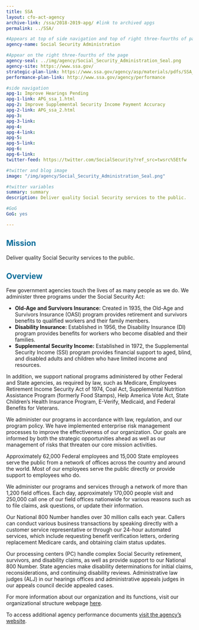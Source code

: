 ```yaml
---
title: SSA
layout: cfo-act-agency
archive-link: /ssa/2018-2019-apg/ #link to archived apgs
permalink: ../SSA/

#Appears at top of side navigation and top of right three-fourths of page
agency-name: Social Security Administration

#Appear on the right three-fourths of the page
agency-seal: ../img/agency/Social_Security_Administration_Seal.png
agency-site: https://www.ssa.gov/
strategic-plan-link: https://www.ssa.gov/agency/asp/materials/pdfs/SSA_Agency_Strategic_Plan_Fiscal_Years_2018-2022.pdf
performance-plan-link: http://www.ssa.gov/agency/performance

#side navigation
apg-1: Improve Hearings Pending
apg-1-link: APG_ssa_1.html
apg-2: Improve Supplemental Security Income Payment Accuracy
apg-2-link: APG_ssa_2.html
apg-3:
apg-3-link:
apg-4:
apg-4-link:
apg-5:
apg-5-link:
apg-6:
apg-6-link:
twitter-feed: https://twitter.com/SocialSecurity?ref_src=twsrc%5Etfw

#twitter and blog image
image: "/img/agency/Social_Security_Administration_Seal.png"

#twitter variables
summary: summary
description: Deliver quality Social Security services to the public.

#GoG
GoG: yes

---
```


<div class="usa-grid usa-graphic_list-row">
  <div class="usa-width-one-whole usa-media_block agency-page-section">
    <h2 style="color:#046b99;">Mission</h2>
    <p>Deliver quality Social Security services to the public.
    </p>
  </div>
</div>

<div class="usa-grid usa-graphic_list-row">
  <div class="usa-width-one-whole usa-media_block agency-page-section">
    <h2 style="color:#046b99;">Overview</h2>
    <p>Few government agencies touch the lives of as many people as we do. We administer three programs under the Social Security Act:</p>
    <ul>
      <li><strong>Old-Age and Survivors Insurance:</strong> Created in 1935, the Old-Age and Survivors Insurance (OASI) program provides retirement and survivors benefits to qualified workers and their family members.   </li>
        <li><strong>Disability Insurance:</strong>  Established in 1956, the Disability Insurance (DI) program provides benefits for workers who become disabled and their families.   </li>
          <li><strong>Supplemental Security Income:</strong>  Established in 1972, the Supplemental Security Income (SSI) program provides financial support to aged, blind, and disabled adults and children who have limited income and resources.   </li>
</ul>
<p>In addition, we support national programs administered by other Federal and State agencies, as required by law, such as Medicare, Employees Retirement Income Security Act of 1974, Coal Act, Supplemental Nutrition Assistance Program (formerly Food Stamps), Help America Vote Act, State Children&rsquo;s Health Insurance Program, E-Verify, Medicaid, and Federal Benefits for Veterans. </p>
<p>We administer our programs in accordance with law, regulation, and our program policy.  We have implemented enterprise risk management processes to improve the effectiveness of our organization. Our goals are informed by both the strategic opportunities ahead as well as our management of risks that threaten our core mission activities. </p>
<p>Approximately 62,000 Federal employees and 15,000 State employees serve the public from a network of offices across the country and around the world. Most of our employees serve the public directly or provide support to employees who do. </p>
<p>We administer our programs and services through a network of more than 1,200 field offices. Each day, approximately 170,000 people visit and 250,000 call one of our field offices nationwide for various reasons such as to file claims, ask questions, or update their information. </p>
<p>Our National 800 Number handles over 30 million calls each year. Callers can conduct various business transactions by speaking directly with a customer service representative or through our 24-hour automated services, which include requesting benefit verification letters, ordering replacement Medicare cards, and obtaining claim status updates. </p>
<p>Our processing centers (PC) handle complex Social Security retirement, survivors, and disability claims, as well as provide support to our National 800 Number. State agencies make disability determinations for initial claims, reconsiderations, and continuing disability reviews.  Administrative law judges (ALJ) in our hearings offices and administrative appeals judges in our appeals council decide appealed cases. </p>
<p>For more information about our organization and its functions, visit our organizational structure webpage <a href="https://www.ssa.gov/org">here</a>.</p>
  </div>
</div>

<div class="usa-grid usa-graphic_list-row">
  <div class="usa-width-one-whole usa-media_block">
    <p>To access additional agency performance documents <a href="https://www.ssa.gov/agency/performance/" target="_blank">visit the agency’s website</a>.</p>
  </div>
</div>
